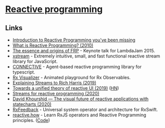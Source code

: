 # [Reactive programming](https://en.wikipedia.org/wiki/Reactive_programming)

## Links

- [Introduction to Reactive Programming you've been missing](https://gist.github.com/staltz/868e7e9bc2a7b8c1f754)
- [What is Reactive Programming? (2010)](http://paulstovell.com/blog/reactive-programming)
- [The essence and origins of FRP](https://github.com/conal/talk-2015-essence-and-origins-of-frp) - Keynote talk for LambdaJam 2015.
- [xstream](https://github.com/staltz/xstream) - Extremely intuitive, small, and fast functional reactive stream library for JavaScript.
- [CONNECTIVE](https://connective.dev/) - Agent-based reactive programming library for typescript.
- [Rx Visualizer](https://github.com/moroshko/rxviz) - Animated playground for Rx Observables.
- [Explaining Streams to Rich Harris (2019)](https://johnlindquist.com/explaining-streams-to-rich-harris)
- [Towards a unified theory of reactive UI (2019)](https://raphlinus.github.io/ui/druid/2019/11/22/reactive-ui.html) ([HN](https://news.ycombinator.com/item?id=21607818))
- [Streams for reactive programming (2020)](https://surma.dev/things/streams-for-reactive-programming/)
- [David Khourshid — The visual future of reactive applications with statecharts (2020)](https://www.youtube.com/watch?v=o84Xw8qiTCw)
- [RxFeedback](https://github.com/NoTests/RxFeedback.swift) - Universal system operator and architecture for RxSwift.
- [reactive.how](https://reactive.how/) - Learn RxJS operators and Reactive Programming principles. ([Code](https://github.com/cedricss/reactive.how))

